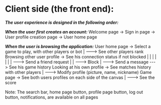
# Client side (the front end):

***The user experience is designed in the following order:***

   ***When the user first creates an account:***
        Welcome page ->  Sign in page -> User profile creation page -> User home page

   ***When the user is browsing the application:***
        User home page -> Select a game to play, with other players or bot
            |
            ---> See other players rank
        Browsing other user profile -> See his connection status if not blocked
            | | | |
            | | | ---> Send a friend request
            | | ---> Block
            | ---> Send a message
            ---> See his game history
        Looking at his own profile -> See matches history with other players
            |
            ---> Modify profile (picture, name, nickname)
        Game page -> See both users profiles on each side of the canvas
            |
            ---> See the score
        
   Note: The search bar, home page button, profile page button, log out button, notifications, are available on all pages
